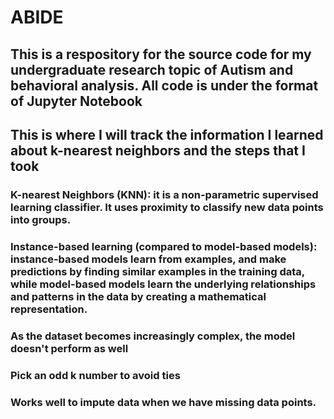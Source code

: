# ABIDE
## This is a respository for the source code for my undergraduate research topic of Autism and behavioral analysis. All code is under the format of Jupyter Notebook


## This is where I will track the information I learned about k-nearest neighbors and the steps that I took 

### K-nearest Neighbors (KNN): it is a non-parametric supervised learning classifier. It uses proximity to classify new data points into groups. 
### Instance-based learning (compared to model-based models): instance-based models learn from examples, and make predictions by finding similar examples in the training data, while model-based models learn the underlying relationships and patterns in the data by creating a mathematical representation.
### As the dataset becomes increasingly complex, the model doesn't perform as well
### Pick an odd k number to avoid ties 
### Works well to impute data when we have missing data points. 

